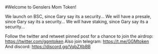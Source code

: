 #Welcome to Genslers Mom Token!

We launch on BSC, since Gary say its a security... 
We will have a presale, since Gary say its a security... 
We will have staking, since Gary say its a security... 


Follow the twitter and retweet pinned post for a chance to join the airdrop: https://twitter.com/ggmtoken
Also join telegram: https://t.me/GGMtoken
And discord: https://discord.gg/VqbZXbBB

